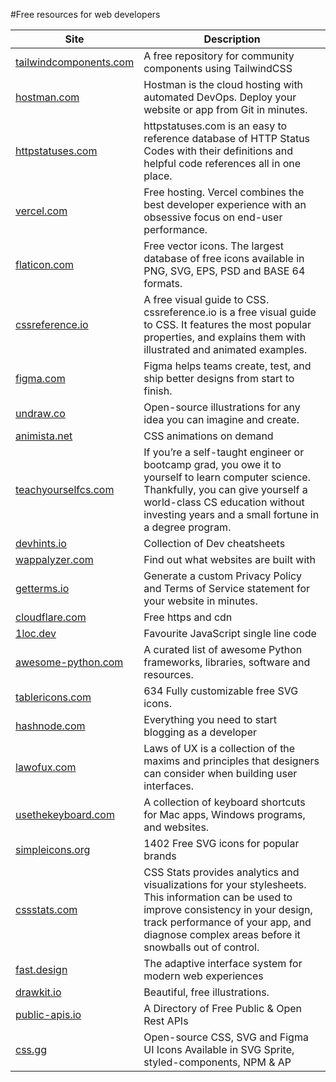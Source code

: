 #Free resources for web developers


| Site | Description  |
|--|--|
| [tailwindcomponents.com](https://tailwindcomponents.com/) | A free repository for community components using TailwindCSS |
| [hostman.com](https://hostman.com/) | Hostman is the cloud hosting with automated DevOps. Deploy your website or app from Git in minutes. |
| [httpstatuses.com](https://httpstatuses.com/) | httpstatuses.com is an easy to reference database of HTTP Status Codes with their definitions and helpful code references all in one place. |
| [vercel.com](https://vercel.com/) | Free hosting. Vercel combines the best developer experience with an obsessive focus on end-user performance. |
| [flaticon.com](https://www.flaticon.com/) | Free vector icons. The largest database of free icons available in PNG, SVG, EPS, PSD and BASE 64 formats. |
| [cssreference.io](https://cssreference.io/) | A free visual guide to CSS. cssreference.io is a free visual guide to CSS. It features the most popular properties, and explains them with illustrated and animated examples. |
| [figma.com](https://www.figma.com/) | Figma helps teams create, test, and ship better designs from start to finish. |
| [undraw.co](https://undraw.co/) | Open-source illustrations for any idea you can imagine and create. |
| [animista.net](https://animista.net/) | CSS animations on demand |
| [teachyourselfcs.com](https://teachyourselfcs.com/) |If you’re a self-taught engineer or bootcamp grad, you owe it to yourself to learn computer science. Thankfully, you can give yourself a world-class CS education without investing years and a small fortune in a degree program. |
| [devhints.io](https://devhints.io/) | Collection of Dev cheatsheets |
| [wappalyzer.com](https://www.wappalyzer.com/) | Find out what websites are built with |
| [getterms.io](https://getterms.io/) | Generate a custom Privacy Policy and Terms of Service statement for your website in minutes. |
|[cloudflare.com](https://www.cloudflare.com/) | Free https and cdn |
| [1loc.dev](https://1loc.dev/) | Favourite JavaScript single line code |
| [awesome-python.com](https://awesome-python.com/) | A curated list of awesome Python frameworks, libraries, software and resources. |
| [tablericons.com](https://tablericons.com/) | 634 Fully customizable free SVG icons. |
| [hashnode.com](https://hashnode.com/) | Everything you need to start blogging as a developer |
| [lawofux.com](https://lawsofux.com/) | Laws of UX is a collection of the maxims and principles that designers can consider when building user interfaces. |
| [usethekeyboard.com](https://usethekeyboard.com/) | A collection of keyboard shortcuts for Mac apps, Windows programs, and websites. |
| [simpleicons.org](https://simpleicons.org/) | 1402 Free SVG icons for popular brands |
| [cssstats.com](https://cssstats.com/) | CSS Stats provides analytics and visualizations for your stylesheets. This information can be used to improve consistency in your design, track performance of your app, and diagnose complex areas before it snowballs out of control. |
| [fast.design](https://fast.design/) | The adaptive interface system for modern web experiences |
| [drawkit.io](https://www.drawkit.io/) | Beautiful, free illustrations. |
| [public-apis.io](https://public-apis.io/) | A Directory of Free Public & Open Rest APIs |
| [css.gg](https://css.gg/) | Open-source CSS, SVG and Figma UI Icons Available in SVG Sprite, styled-components, NPM & AP |
